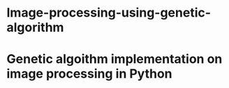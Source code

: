 # Image-processing-using-genetic-algorithm
# Genetic algoithm implementation on image processing in Python
